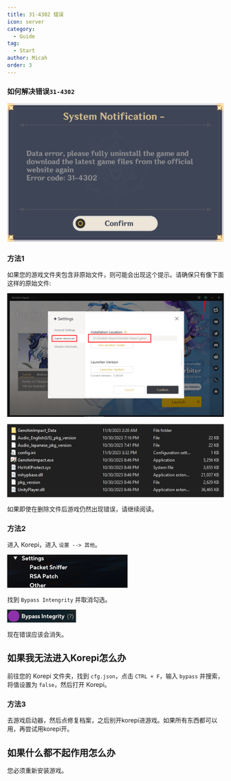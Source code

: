 ```yaml
---
title: 31-4302 错误
icon: server
category:
  - Guide
tag:
  - Start
author: Micah
order: 3
---
```

### 如何解决错误`31-4302`

![](/assets/images/docs/202312/31-4302.png)

### 方法1

如果您的游戏文件夹包含非原始文件，则可能会出现这个提示。请确保只有像下面这样的原始文件:

![](/assets/images/docs/202312/launcher.png)

![](/assets/images/docs/202312/folder1.png)

如果即使在删除文件后游戏仍然出现错误，请继续阅读。

### 方法2

进入 Korepi，进入 `设置 --> 其他`。

![](/assets/images/docs/202312/settings1.png)

找到 `Bypass Intengrity` 并取消勾选。

![](/assets/images/docs/202312/settings2.png)

现在错误应该会消失。

## 如果我无法进入Korepi怎么办

前往您的 Korepi 文件夹，找到 `cfg.json`，点击 `CTRL + F`，输入 `bypass` 并搜索，将值设置为 `false`，然后打开 Korepi。

### 方法3

去游戏启动器，然后点修复档案，之后别开korepi进游戏。如果所有东西都可以用，再尝试用korepi开。

## 如果什么都不起作用怎么办

您必须重新安装游戏。

